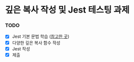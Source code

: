 # 깊은 복사 작성 및 Jest 테스팅 과제

### TODO
- [x] Jest 기본 문법 학습 ([참고한 곳](https://www.youtube.com/watch?v=g4MdUjxA-S4&list=PLZKTXPmaJk8L1xCg_1cRjL5huINlP2JKt&index=1))
- [x] 다양한 깊은 복사 함수 작성
- [x] Jest 작성
- [x] 제출

